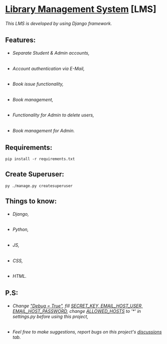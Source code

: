 # [Library Management System](https://lmsapp.pythonanywhere.com) [LMS]
###### This LMS is developed by using Django framework.

## Features:
- ###### Separate Student & Admin accounts,
- ###### Account authentication via E-Mail,
- ###### Book issue functionality,
- ###### Book management,
- ###### Functionality for Admin to delete users,
- ###### Book management for Admin.

## Requirements:
```
pip install -r requirements.txt
```

## Create Superuser:
```
py ./manage.py createsuperuser
```

## Things to know:
- ###### Django,
- ###### Python,
- ###### JS,
- ###### CSS,
- ###### HTML.

## P.S:
- ###### Change ["Debug = True"](https://github.com/theDebonair/lms_django/blob/master/lms/settings.py), fill [SECRET_KEY, EMAIL_HOST_USER, EMAIL_HOST_PASSWORD](https://github.com/theDebonair/lms_django/blob/master/lms/settings.py), change [ALLOWED_HOSTS](https://github.com/theDebonair/lms_django/blob/master/lms/settings.py) to '*' in settings.py before using this project,
- ###### Feel free to make suggestions, report bugs on this project's [discussions](https://github.com/theDebonair/lms_django/discussions) tab.

